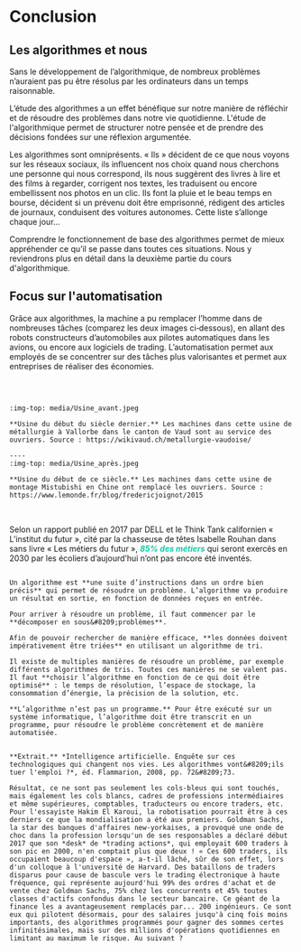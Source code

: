 # Conclusion

## Les algorithmes et nous

Sans le développement de l’algorithmique, de nombreux problèmes n’auraient pas pu être résolus par les ordinateurs dans un temps raisonnable.

L’étude des algorithmes a un effet bénéfique sur notre manière de réfléchir et de résoudre des problèmes dans notre vie quotidienne. L'étude de l'algorithmique permet de structurer notre pensée et de prendre des décisions fondées sur une réflexion argumentée.

Les algorithmes sont omniprésents. « Ils »&nbsp;décident de ce que nous voyons sur les réseaux sociaux, ils influencent nos choix quand nous cherchons une personne qui nous correspond, ils nous suggèrent des livres à lire et des films à regarder, corrigent nos textes, les traduisent ou encore embellissent nos photos en un clic. Ils&nbsp;font la pluie et le beau temps en bourse, décident si un prévenu doit être emprisonné, rédigent des articles de journaux, conduisent des voitures autonomes. Cette&nbsp;liste s’allonge chaque jour...

Comprendre le fonctionnement de base des algorithmes permet de mieux appréhender ce qu’il se passe dans toutes ces situations. Nous&nbsp;y reviendrons plus en détail dans la deuxième partie du cours d'algorithmique.


## Focus sur l'automatisation


Grâce aux algorithmes, la machine a pu remplacer l’homme dans de nombreuses tâches (comparez les deux images ci&#8209;dessous), en allant des robots constructeurs d’automobiles aux pilotes automatiques dans les avions, ou encore aux logiciels de trading. L’automatisation permet aux employés de se concentrer sur des tâches plus valorisantes et permet aux entreprises de réaliser des économies. 

<br>

````{panels}

:img-top: media/Usine_avant.jpeg

**Usine du début du siècle dernier.** Les machines dans cette usine de métallurgie à Vallorbe dans le canton de Vaud sont au service des ouvriers. Source : https://wikivaud.ch/metallurgie-vaudoise/

----
:img-top: media/Usine_après.jpeg

**Usine du début de ce siècle.** Les machines dans cette usine de montage Mistubishi en Chine ont remplacé les ouvriers. Source : https://www.lemonde.fr/blog/fredericjoignot/2015
````

<br>


Selon un rapport publié en 2017 par DELL et le Think Tank californien « L’institut du futur », cité par la chasseuse de têtes Isabelle Rouhan dans sans livre « Les métiers du futur », ***<span style="color:rgb(13, 204, 166)">85% des métiers</span>*** qui seront exercés en 2030 par les écoliers d’aujourd’hui n’ont pas encore été inventés.


````{torecall} 

Un algorithme est **une suite d’instructions dans un ordre bien précis** qui permet de résoudre un problème. L’algorithme va produire un résultat en sortie, en fonction de données reçues en entrée.

Pour arriver à résoudre un problème, il faut commencer par le **décomposer en sous&#8209;problèmes**.

Afin de pouvoir rechercher de manière efficace, **les données doivent impérativement être triées** en utilisant un algorithme de tri.

Il existe de multiples manières de résoudre un problème, par exemple différents algorithmes de tris. Toutes ces manières ne se valent pas. Il faut **choisir l’algorithme en fonction de ce qui doit être optimisé** : le temps de résolution, l’espace de stockage, la consommation d’énergie, la précision de la solution, etc.

**L’algorithme n’est pas un programme.** Pour être exécuté sur un système informatique, l’algorithme doit être transcrit en un programme, pour résoudre le problème concrètement et de manière automatisée.    

````




````{note} Souhaiteriez&#8209;vous devenir neuro&#8209;manageur.euse ou éducateur.rice de robots ?

**Extrait.** *Intelligence artificielle. Enquête sur ces technologiques qui changent nos vies. Les algorithmes vont&#8209;ils tuer l'emploi ?*, éd. Flammarion, 2008, pp. 72&#8209;73.

Résultat, ce ne sont pas seulement les cols-bleus qui sont touchés, mais également les cols blancs, cadres de professions intermédiaires et même supérieures, comptables, traducteurs ou encore traders, etc. Pour l'essayiste Hakim El Karoui, la robotisation pourrait être à ces derniers ce que la mondialisation a été aux premiers. Goldman Sachs, la star des banques d'affaires new-yorkaises, a provoqué une onde de choc dans la profession lorsqu'un de ses responsables a déclaré début 2017 que son *desk* de *trading actions*, qui employait 600 traders à son pic en 2000, n'en comptait plus que deux ! « Ces 600 traders, ils occupaient beaucoup d'espace », a-t-il lâché, sûr de son effet, lors d'un colloque à l'université de Harvard. Des bataillons de traders disparus pour cause de bascule vers le trading électronique à haute fréquence, qui représente aujourd'hui 99% des ordres d'achat et de vente chez Goldman Sachs, 75% chez les concurrents et 45% toutes classes d'actifs confondus dans le secteur bancaire. Ce géant de la finance les a avantageusement remplacés par... 200 ingénieurs. Ce sont eux qui pilotent désormais, pour des salaires jusqu'à cinq fois moins importants, des algorithmes programmés pour gagner des sommes certes infinitésimales, mais sur des millions d'opérations quotidiennes en limitant au maximum le risque. Au suivant ?

````









